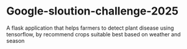 # Google-sloution-challenge-2025
A flask application that helps farmers to detect plant disease using tensorflow, by recommend crops suitable best based on weather and season 
